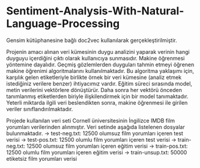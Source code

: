 # Sentiment-Analysis-With-Natural-Language-Processing
Gensim kütüphanesine bağlı doc2vec kullanılarak gerçekleştirilmiştir.

Projenin amacı alınan veri kümesinin duygu analizini yaparak verinin hangi duyguyu içerdiğini çıktı olarak kullanıcıya sunmasıdır. 
Makine öğrenmesi yöntemine dayalıdır. Geçmiş gözlemlerden duyguları tahmin etmeyi öğrenen makine öğrenimi algoritmalarını kullanılmaktadır.
Bu algoritma yaklaşımı için, karşılık gelen etiketleriyle birlikte örnek bir veri kümesine (analiz etmek istediğiniz verilere benzer) ihtiyacımız vardır.
Eğitim süreci sırasında model, metin verilerini vektörlere dönüştürür. 
Daha sonra her vektörü önceden tanımlanmış etiketlerden biriyle ilişkilendirmek için bir model tanımaktadır. 
Yeterli miktarda ilgili veri beslendikten sonra, makine öğrenmesi ile girilen veriler sınıflandırılmaktadır.

Projede kullanılan veri seti Cornell üniversitesinin İngilizce IMDB film yorumları verilerinden alınmıştır. Veri setinde aşağıda listelenen dosyalar bulunmaktadır.
-> test-neg.txt: 12500 olumsuz film yorumları içeren test verisi 
-> test-pos.txt: 12500 olumlu film yorumları içeren test verisi 
-> train-neg.txt: 12500 olumsuz film yorumları içeren eğitim verisi 
-> train-pos.txt: 12500 olumlu film yorumları içeren eğitim verisi 
-> train-unsup.txt: 50000 etiketsiz film yorumları verisi
 
